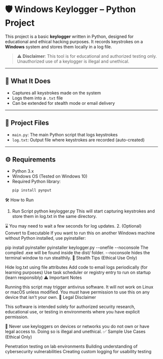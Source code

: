 # 🛡️ Windows Keylogger – Python Project

This project is a basic **keylogger** written in Python, designed for educational and ethical hacking purposes. It records keystrokes on a **Windows** system and stores them locally in a log file.

> ⚠️ **Disclaimer**: This tool is for educational and authorized testing only. Unauthorized use of a keylogger is illegal and unethical.

---

## 🧠 What It Does

- Captures all keystrokes made on the system
- Logs them into a `.txt` file
- Can be extended for stealth mode or email delivery

---

## 📁 Project Files

- `main.py`: The main Python script that logs keystrokes
- `log.txt`: Output file where keystrokes are recorded (auto-created)

---

## ⚙️ Requirements

- Python 3.x
- Windows OS (Tested on Windows 10)
- Required Python library:
  ```bash
  pip install pynput
🛠️ How to Run

1. Run Script
python keylogger.py
This will start capturing keystrokes and store them in log.txt in the same directory.

⌛ You may need to wait a few seconds for log updates.
2. (Optional) Convert to Executable
If you want to run this on another Windows machine without Python installed, use pyinstaller:

pip install pyinstaller
pyinstaller keylogger.py --onefile --noconsole
The compiled .exe will be found inside the dist/ folder.
--noconsole hides the terminal window to run stealthily.
🔐 Stealth Tips (Ethical Use Only)

Hide log.txt using file attributes
Add code to email logs periodically (for learning purposes)
Use task scheduler or registry entry to run on startup (learn responsibly)
⚠️ Important Notes

Running this script may trigger antivirus software.
It will not work on Linux or macOS unless modified.
You must have permission to use this on any device that isn’t your own.
📜 Legal Disclaimer

This software is intended solely for authorized security research, educational use, or testing in environments where you have explicit permission.

🛑 Never use keyloggers on devices or networks you do not own or have legal access to. Doing so is illegal and unethical.
✅ Sample Use Cases (Ethical Only)

Penetration testing on lab environments
Building understanding of cybersecurity vulnerabilities
Creating custom logging for usability testing
